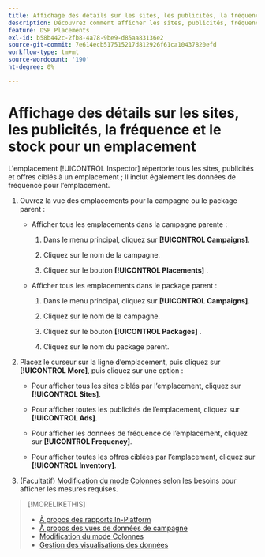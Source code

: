 ```yaml
---
title: Affichage des détails sur les sites, les publicités, la fréquence et le stock pour un emplacement
description: Découvrez comment afficher les sites, publicités, fréquence et données d’inventaire ciblés pour un emplacement.
feature: DSP Placements
exl-id: b58b442c-2fb8-4a78-9be9-d85aa83136e2
source-git-commit: 7e614ecb517515217d812926f61ca10437820efd
workflow-type: tm+mt
source-wordcount: '190'
ht-degree: 0%

---
```


# Affichage des détails sur les sites, les publicités, la fréquence et le stock pour un emplacement

L&#39;emplacement [!UICONTROL Inspector] répertorie tous les sites, publicités et offres ciblés à un emplacement ; Il inclut également les données de fréquence pour l’emplacement.

1. Ouvrez la vue des emplacements pour la campagne ou le package parent :

   * Afficher tous les emplacements dans la campagne parente :

      1. Dans le menu principal, cliquez sur **[!UICONTROL Campaigns]**.

      1. Cliquez sur le nom de la campagne.

      1. Cliquez sur le bouton **[!UICONTROL Placements]** .
   * Afficher tous les emplacements dans le package parent :

      1. Dans le menu principal, cliquez sur **[!UICONTROL Campaigns]**.

      1. Cliquez sur le nom de la campagne.

      1. Cliquez sur le bouton **[!UICONTROL Packages]** .

      1. Cliquez sur le nom du package parent.


1. Placez le curseur sur la ligne d’emplacement, puis cliquez sur **[!UICONTROL More]**, puis cliquez sur une option :

   * Pour afficher tous les sites ciblés par l’emplacement, cliquez sur **[!UICONTROL Sites]**.

   * Pour afficher toutes les publicités de l’emplacement, cliquez sur **[!UICONTROL Ads]**.

   * Pour afficher les données de fréquence de l’emplacement, cliquez sur **[!UICONTROL Frequency]**.

   * Pour afficher toutes les offres ciblées par l’emplacement, cliquez sur **[!UICONTROL Inventory]**.

1. (Facultatif) [Modification du mode Colonnes](column-view-change.md) selon les besoins pour afficher les mesures requises.

>[!MORELIKETHIS]
>
>* [À propos des rapports In-Platform](campaign-reports-about.md)
>* [À propos des vues de données de campagne](campaign-data-views-about.md)
>* [Modification du mode Colonnes](column-view-change.md)
>* [Gestion des visualisations des données](campaign-data-visualization-manage.md)

